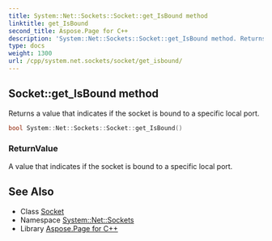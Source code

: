 ```yaml
---
title: System::Net::Sockets::Socket::get_IsBound method
linktitle: get_IsBound
second_title: Aspose.Page for C++
description: 'System::Net::Sockets::Socket::get_IsBound method. Returns a value that indicates if the socket is bound to a specific local port in C++.'
type: docs
weight: 1300
url: /cpp/system.net.sockets/socket/get_isbound/
---
```

## Socket::get_IsBound method


Returns a value that indicates if the socket is bound to a specific local port.

```cpp
bool System::Net::Sockets::Socket::get_IsBound()
```


### ReturnValue

A value that indicates if the socket is bound to a specific local port.

## See Also

* Class [Socket](../)
* Namespace [System::Net::Sockets](../../)
* Library [Aspose.Page for C++](../../../)
